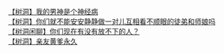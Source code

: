 [【树洞】我的男神是个神经病](http://tieba.baidu.com/p/3620994644?see_lz=1&pn=)   
[【树洞】你们就不能安安静静做一对儿互相看不顺眼的徒弟和师娘吗](http://tieba.baidu.com/p/3622535857?see_lz=1&pn=)   
[【树洞闲聊】你们现在有没有放不下的人？](http://tieba.baidu.com/p/3621603816?see_lz=1&pn=)   
[【树洞】亲友黄爹永久](http://tieba.baidu.com/p/3621125086?see_lz=1&pn=)   
